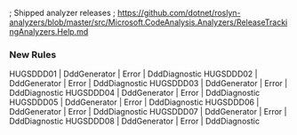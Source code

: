 ﻿; Shipped analyzer releases
; https://github.com/dotnet/roslyn-analyzers/blob/master/src/Microsoft.CodeAnalysis.Analyzers/ReleaseTrackingAnalyzers.Help.md


### New Rules
HUGSDDD01 | DddGenerator | Error | DddDiagnostic
HUGSDDD02 | DddGenerator | Error | DddDiagnostic
HUGSDDD03 | DddGenerator | Error | DddDiagnostic
HUGSDDD04 | DddGenerator | Error | DddDiagnostic
HUGSDDD05 | DddGenerator | Error | DddDiagnostic
HUGSDDD06 | DddGenerator | Error | DddDiagnostic
HUGSDDD07 | DddGenerator | Error | DddDiagnostic
HUGSDDD08 | DddGenerator | Error | DddDiagnostic